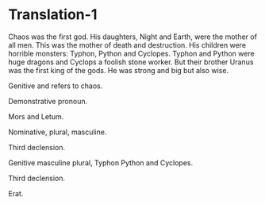 # Translation-1

Chaos was the first god. His daughters, Night and Earth, were the mother of all men. This was the mother of death and destruction. His children were horrible monsters: Typhon, Python and Cyclopes. Typhon and Python were huge dragons and Cyclops a foolish stone worker. But their brother Uranus was the first king of the gods. He was strong and big but also wise.

Genitive and refers to chaos.

Demonstrative pronoun.

Mors and Letum.

Nominative, plural, masculine.

Third declension.

Genitive masculine plural, Typhon Python and Cyclopes.

Third declension.

Erat.
